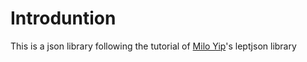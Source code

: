 # Introduntion
This is a json library following the tutorial of [Milo Yip](https://github.com/miloyip)'s leptjson library
